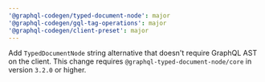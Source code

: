 ```yaml
---
'@graphql-codegen/typed-document-node': major
'@graphql-codegen/gql-tag-operations': major
'@graphql-codegen/client-preset': major
---
```


Add `TypedDocumentNode` string alternative that doesn't require GraphQL AST on the client. This change requires `@graphql-typed-document-node/core` in version `3.2.0` or higher.

